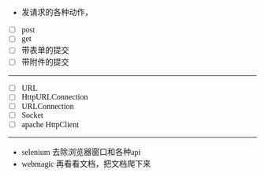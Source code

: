 <font face="SimSun" size=3>

- 发请求的各种动作，
- [ ] post
- [ ] get
- [ ] 带表单的提交
- [ ] 带附件的提交

---

- [ ] URL
- [ ] HttpURLConnection
- [ ] URLConnection
- [ ] Socket
- [ ] apache HttpClient

---

- selenium 去除浏览器窗口和各种api
- webmagic 再看看文档，把文档爬下来

</font>